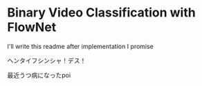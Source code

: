 # Binary Video Classification with FlowNet

I'll write this readme after implementation I promise

ヘンタイフシンシャ！デス！

最近うつ病になったpoi
